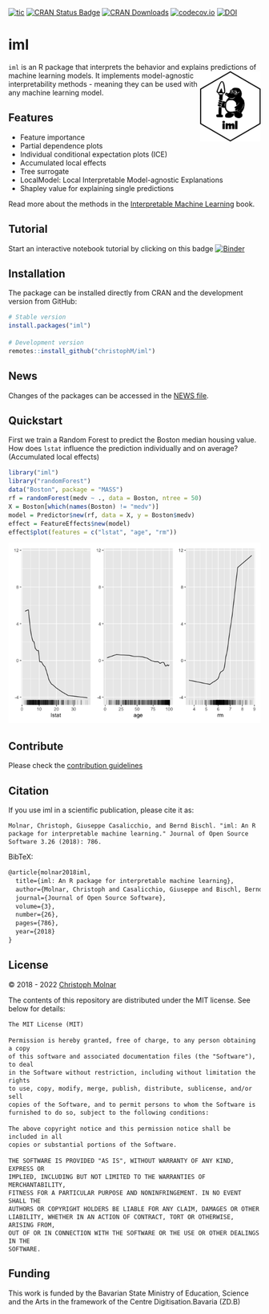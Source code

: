 
<!-- badges: start -->

[![tic](https://github.com/christophM/iml/workflows/tic/badge.svg?branch=master)](https://github.com/christophM/iml/actions)
[![CRAN Status
Badge](http://www.r-pkg.org/badges/version/iml)](https://CRAN.R-project.org/package=iml)
[![CRAN
Downloads](http://cranlogs.r-pkg.org/badges/grand-total/iml)](https://CRAN.R-project.org/package=iml)
[![codecov.io](https://codecov.io/github/christophM/iml/coverage.svg?branch=master)](https://codecov.io/github/christophM/iml?branch=master)
[![DOI](http://joss.theoj.org/papers/10.21105/joss.00786/status.svg)](https://doi.org/10.21105/joss.00786)
<!-- badges: end -->

# iml

`iml` is an R package that interprets the behavior and explains
predictions of machine learning models.
<img src="https://github.com/christophM/iml/blob/master/man/figures/iml.png?raw=true" align="right" height=140/>
It implements model-agnostic interpretability methods - meaning they can
be used with any machine learning model.

## Features

-   Feature importance
-   Partial dependence plots
-   Individual conditional expectation plots (ICE)
-   Accumulated local effects
-   Tree surrogate
-   LocalModel: Local Interpretable Model-agnostic Explanations
-   Shapley value for explaining single predictions

Read more about the methods in the [Interpretable Machine
Learning](https://christophm.github.io/interpretable-ml-book/agnostic.html)
book.

## Tutorial

Start an interactive notebook tutorial by clicking on this badge
[![Binder](http://mybinder.org/badge.svg)](http://beta.mybinder.org/v2/gh/christophM/iml/master?filepath=./notebooks/tutorial-intro.ipynb)

## Installation

The package can be installed directly from CRAN and the development
version from GitHub:

``` r
# Stable version
install.packages("iml")

# Development version
remotes::install_github("christophM/iml")
```

## News

Changes of the packages can be accessed in the [NEWS
file](https://christophm.github.io/iml/news/index.html).

## Quickstart

First we train a Random Forest to predict the Boston median housing
value. How does `lstat` influence the prediction individually and on
average? (Accumulated local effects)

``` r
library("iml")
library("randomForest")
data("Boston", package = "MASS")
rf = randomForest(medv ~ ., data = Boston, ntree = 50)
X = Boston[which(names(Boston) != "medv")]
model = Predictor$new(rf, data = X, y = Boston$medv)
effect = FeatureEffects$new(model)
effect$plot(features = c("lstat", "age", "rm"))
```

![](man/figures/README-unnamed-chunk-2-1.png)<!-- -->

## Contribute

Please check the [contribution guidelines](CONTRIBUTING.md)

## Citation

If you use iml in a scientific publication, please cite it as:

    Molnar, Christoph, Giuseppe Casalicchio, and Bernd Bischl. "iml: An R package for interpretable machine learning." Journal of Open Source Software 3.26 (2018): 786.

BibTeX:

``` tex
@article{molnar2018iml,
  title={iml: An R package for interpretable machine learning},
  author={Molnar, Christoph and Casalicchio, Giuseppe and Bischl, Bernd},
  journal={Journal of Open Source Software},
  volume={3},
  number={26},
  pages={786},
  year={2018}
}
```

## License

© 2018 - 2022 [Christoph Molnar](https://christophm.github.io/)

The contents of this repository are distributed under the MIT license.
See below for details:

    The MIT License (MIT)

    Permission is hereby granted, free of charge, to any person obtaining a copy
    of this software and associated documentation files (the "Software"), to deal
    in the Software without restriction, including without limitation the rights
    to use, copy, modify, merge, publish, distribute, sublicense, and/or sell
    copies of the Software, and to permit persons to whom the Software is
    furnished to do so, subject to the following conditions:

    The above copyright notice and this permission notice shall be included in all
    copies or substantial portions of the Software.

    THE SOFTWARE IS PROVIDED "AS IS", WITHOUT WARRANTY OF ANY KIND, EXPRESS OR
    IMPLIED, INCLUDING BUT NOT LIMITED TO THE WARRANTIES OF MERCHANTABILITY,
    FITNESS FOR A PARTICULAR PURPOSE AND NONINFRINGEMENT. IN NO EVENT SHALL THE
    AUTHORS OR COPYRIGHT HOLDERS BE LIABLE FOR ANY CLAIM, DAMAGES OR OTHER
    LIABILITY, WHETHER IN AN ACTION OF CONTRACT, TORT OR OTHERWISE, ARISING FROM,
    OUT OF OR IN CONNECTION WITH THE SOFTWARE OR THE USE OR OTHER DEALINGS IN THE
    SOFTWARE.

## Funding

This work is funded by the Bavarian State Ministry of Education, Science
and the Arts in the framework of the Centre Digitisation.Bavaria (ZD.B)
